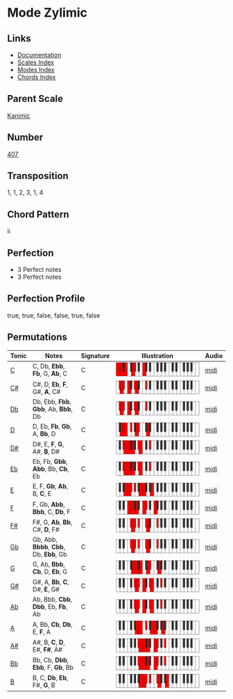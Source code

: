 # Mode Zylimic

## Links

- [Documentation](README.md)
- [Scales Index](Scales.md)
- [Modes Index](Modes.md)
- [Chords Index](Chords.md)

## Parent Scale

[Kanimic](ScaleKanimic.md)

## Number

[407](https://ianring.com/musictheory/scales/407)

## Transposition

1, 1, 2, 3, 1, 4

## Chord Pattern

ii

## Perfection

- 3 Perfect notes
- 3 Perfect notes

## Perfection Profile

true, true, false, false, true, false

## Permutations

| Tonic | Notes | Signature | Illustration | Audio |
|-------|-------|-----------|--------------|-------|
| [C](ModeCNaturalZylimic.md) | C, Db, **Ebb**, **Fb**, G, **Ab**, C | C | ![CNaturalZylimic](ModeCNaturalZylimic.png) | [midi](https://github.com/edipermadi/music/blob/main/docs/ModeCNaturalZylimic.mid?raw=true) |
| [C#](ModeCSharpZylimic.md) | C#, D, **Eb**, **F**, G#, **A**, C# | C | ![CSharpZylimic](ModeCSharpZylimic.png) | [midi](https://github.com/edipermadi/music/blob/main/docs/ModeCSharpZylimic.mid?raw=true) |
| [Db](ModeDFlatZylimic.md) | Db, Ebb, **Fbb**, **Gbb**, Ab, **Bbb**, Db | C | ![DFlatZylimic](ModeDFlatZylimic.png) | [midi](https://github.com/edipermadi/music/blob/main/docs/ModeDFlatZylimic.mid?raw=true) |
| [D](ModeDNaturalZylimic.md) | D, Eb, **Fb**, **Gb**, A, **Bb**, D | C | ![DNaturalZylimic](ModeDNaturalZylimic.png) | [midi](https://github.com/edipermadi/music/blob/main/docs/ModeDNaturalZylimic.mid?raw=true) |
| [D#](ModeDSharpZylimic.md) | D#, E, **F**, **G**, A#, **B**, D# | C | ![DSharpZylimic](ModeDSharpZylimic.png) | [midi](https://github.com/edipermadi/music/blob/main/docs/ModeDSharpZylimic.mid?raw=true) |
| [Eb](ModeEFlatZylimic.md) | Eb, Fb, **Gbb**, **Abb**, Bb, **Cb**, Eb | C | ![EFlatZylimic](ModeEFlatZylimic.png) | [midi](https://github.com/edipermadi/music/blob/main/docs/ModeEFlatZylimic.mid?raw=true) |
| [E](ModeENaturalZylimic.md) | E, F, **Gb**, **Ab**, B, **C**, E | C | ![ENaturalZylimic](ModeENaturalZylimic.png) | [midi](https://github.com/edipermadi/music/blob/main/docs/ModeENaturalZylimic.mid?raw=true) |
| [F](ModeFNaturalZylimic.md) | F, Gb, **Abb**, **Bbb**, C, **Db**, F | C | ![FNaturalZylimic](ModeFNaturalZylimic.png) | [midi](https://github.com/edipermadi/music/blob/main/docs/ModeFNaturalZylimic.mid?raw=true) |
| [F#](ModeFSharpZylimic.md) | F#, G, **Ab**, **Bb**, C#, **D**, F# | C | ![FSharpZylimic](ModeFSharpZylimic.png) | [midi](https://github.com/edipermadi/music/blob/main/docs/ModeFSharpZylimic.mid?raw=true) |
| [Gb](ModeGFlatZylimic.md) | Gb, Abb, **Bbbb**, **Cbb**, Db, **Ebb**, Gb | C | ![GFlatZylimic](ModeGFlatZylimic.png) | [midi](https://github.com/edipermadi/music/blob/main/docs/ModeGFlatZylimic.mid?raw=true) |
| [G](ModeGNaturalZylimic.md) | G, Ab, **Bbb**, **Cb**, D, **Eb**, G | C | ![GNaturalZylimic](ModeGNaturalZylimic.png) | [midi](https://github.com/edipermadi/music/blob/main/docs/ModeGNaturalZylimic.mid?raw=true) |
| [G#](ModeGSharpZylimic.md) | G#, A, **Bb**, **C**, D#, **E**, G# | C | ![GSharpZylimic](ModeGSharpZylimic.png) | [midi](https://github.com/edipermadi/music/blob/main/docs/ModeGSharpZylimic.mid?raw=true) |
| [Ab](ModeAFlatZylimic.md) | Ab, Bbb, **Cbb**, **Dbb**, Eb, **Fb**, Ab | C | ![AFlatZylimic](ModeAFlatZylimic.png) | [midi](https://github.com/edipermadi/music/blob/main/docs/ModeAFlatZylimic.mid?raw=true) |
| [A](ModeANaturalZylimic.md) | A, Bb, **Cb**, **Db**, E, **F**, A | C | ![ANaturalZylimic](ModeANaturalZylimic.png) | [midi](https://github.com/edipermadi/music/blob/main/docs/ModeANaturalZylimic.mid?raw=true) |
| [A#](ModeASharpZylimic.md) | A#, B, **C**, **D**, E#, **F#**, A# | C | ![ASharpZylimic](ModeASharpZylimic.png) | [midi](https://github.com/edipermadi/music/blob/main/docs/ModeASharpZylimic.mid?raw=true) |
| [Bb](ModeBFlatZylimic.md) | Bb, Cb, **Dbb**, **Ebb**, F, **Gb**, Bb | C | ![BFlatZylimic](ModeBFlatZylimic.png) | [midi](https://github.com/edipermadi/music/blob/main/docs/ModeBFlatZylimic.mid?raw=true) |
| [B](ModeBNaturalZylimic.md) | B, C, **Db**, **Eb**, F#, **G**, B | C | ![BNaturalZylimic](ModeBNaturalZylimic.png) | [midi](https://github.com/edipermadi/music/blob/main/docs/ModeBNaturalZylimic.mid?raw=true) |
